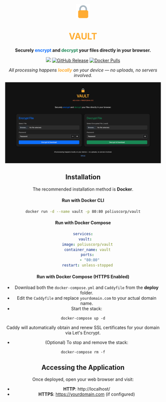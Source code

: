<div align="center">
<img src="src/images/icon.png" alt="VAULT Logo" width="45">
<h1 align="center" style="color: #ffad32">VAULT</h1>

**Securely <span style="color: #0d6dfd">encrypt</span> and <span style="color: #198754">decrypt</span> your files directly in your browser.**

<p align="center">
<a href="https://github.com/polius/vault/actions/workflows/release.yml"><img src="https://github.com/polius/vault/actions/workflows/release.yml/badge.svg"></a>&nbsp;<a href="https://github.com/polius/vault/releases"><img alt="GitHub Release" src="https://img.shields.io/github/v/release/polius/vault"></a>&nbsp;<a href="https://hub.docker.com/r/poliuscorp/vault"><img alt="Docker Pulls" src="https://img.shields.io/docker/pulls/poliuscorp/vault"></a>
</p>

*All processing happens **<span style="color: #ffad32">locally</span>** on your device — no uploads, no servers involved.*

![VAULT](src/images//screenshot.png)

## Installation

The recommended installation method is **Docker**.  

#### Run with Docker CLI

```bash
docker run -d --name vault -p 80:80 poliuscorp/vault
```

#### Run with Docker Compose

```yaml
services:
  vault:
    image: poliuscorp/vault
    container_name: vault
    ports:
      - "80:80"
    restart: unless-stopped
```

#### Run with Docker Compose (HTTPS Enabled)

- Download both the `docker-compose.yml` and `Caddyfile` from the **deploy** folder.
- Edit the `Caddyfile` and replace `yourdomain.com` to your actual domain name.
- Start the stack:

```
docker-compose up -d
```

Caddy will automatically obtain and renew SSL certificates for your domain via Let's Encrypt.

- (Optional) To stop and remove the stack:

```
docker-compose rm -f
```

## Accessing the Application

Once deployed, open your web browser and visit:

- **HTTP**: http://localhost/
- **HTTPS**: https://yourdomain.com (if configured)

</div>
